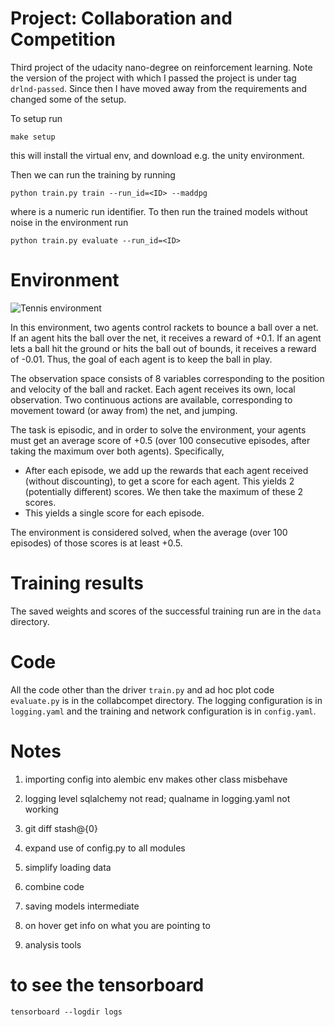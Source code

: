 # Project: Collaboration and Competition

Third project of the udacity nano-degree on reinforcement learning.  Note the version of the project with which I
passed the project is under tag `drlnd-passed`.  Since then I have moved away from the requirements and changed some
of the setup.

To setup run

    make setup
    
this will install the virtual env, and download e.g. the unity environment.

Then we can run the training by running

    python train.py train --run_id=<ID> --maddpg
    
where <ID> is a numeric run identifier.  To then run the trained models without noise in the environment run

    python train.py evaluate --run_id=<ID>
    
# Environment

![Tennis environment](https://user-images.githubusercontent.com/10624937/42135623-e770e354-7d12-11e8-998d-29fc74429ca2.gif)

In this environment, two agents control rackets to bounce a ball over a net. If an agent hits the ball over the net, it
receives a reward of +0.1. If an agent lets a ball hit the ground or hits the ball out of bounds, it receives a reward
of -0.01. Thus, the goal of each agent is to keep the ball in play.

The observation space consists of 8 variables corresponding to the position and velocity of the ball and racket. Each
agent receives its own, local observation. Two continuous actions are available, corresponding to movement toward (or
away from) the net, and jumping.

The task is episodic, and in order to solve the environment, your agents must get an average score of +0.5 (over 100
consecutive episodes, after taking the maximum over both agents). Specifically,

- After each episode, we add up the rewards that each agent received (without discounting), to get a score for each
  agent. This yields 2 (potentially different) scores. We then take the maximum of these 2 scores.
- This yields a single score for each episode.

The environment is considered solved, when the average (over 100 episodes) of those scores is at least +0.5.

# Training results

The saved weights and scores of the successful training run are in the `data` directory.

# Code

All the code other than the driver `train.py` and ad hoc plot code `evaluate.py` is in the collabcompet directory.  The
logging configuration is in `logging.yaml` and the training and network configuration is in `config.yaml`.

# Notes

1. importing config into alembic env makes other class misbehave
2. logging level sqlalchemy not read; qualname in logging.yaml not working
3. git diff stash@{0}
4. expand use of config.py to all modules


1. simplify loading data
2. combine code
3. saving models intermediate

4. on hover get info on what you are pointing to
5. analysis tools

# to see the tensorboard

    tensorboard --logdir logs
